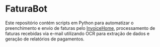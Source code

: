 # FaturaBot
Este repositório contém scripts em Python para automatizar o preenchimento e envio de faturas pelo [InvoiceHome](https://invoicehome.com/?locale=pt&amp;utm_source=chatgpt.com), processamento de faturas recebidas via e-mail utilizando OCR para extração de dados e geração de relatórios de pagamentos.
